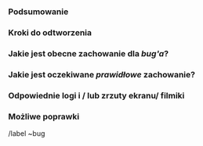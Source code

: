 <!--
WAŻNE!!!

Zanim utworzysz nowy ticket z błędem proszę przeszukaj listę ticketów filtrując po etykiecie "bug" i upewnij się,
że ticket który masz zamiar utworzyć nie jest duplikatem.

https://gitlab.com/GrupaZero/fast-food/issues?label_name%5B%5D=bug
-->

### Podsumowanie

<!-- Podsumuj napotkany błąd zwięźle) -->

### Kroki do odtworzenia

<!-- Jak odtworzyć problem - to bardzo ważne -->

### Jakie jest obecne zachowanie dla _bug'a_?

<!-- Co się właściwie dzieje -->

### Jakie jest oczekiwane _prawidłowe_ zachowanie?

<!-- Co powinieneś zamiast tego zobaczyć -->

### Odpowiednie logi i / lub zrzuty ekranu/ filmiki

<!-- Wklej odpowiednie logi - użyj bloków kodu (```), aby sformatować dane wyjściowe konsoli,
logi i kod, ponieważ trudno jest inaczej odczytać. -->

### Możliwe poprawki

<!-- Jeśli możesz, wklej link do wiersza kodu, który może być odpowiedzialny za problem -->

/label ~bug
